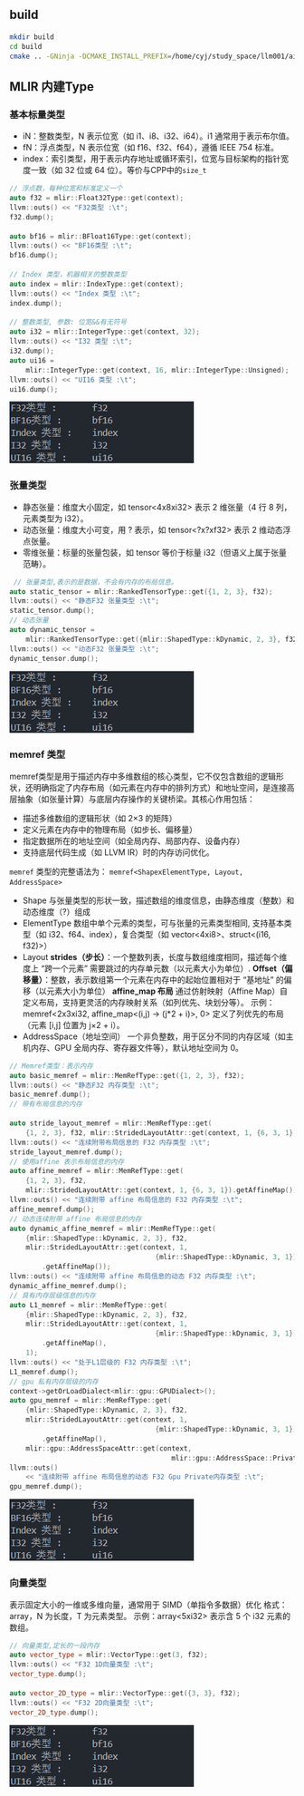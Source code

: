 ## build
```bash
mkdir build
cd build
cmake .. -GNinja -DCMAKE_INSTALL_PREFIX=/home/cyj/study_space/llm001/ai-compiler/mlir/mlir-learn/install
```

## MLIR 内建Type
### 基本标量类型
- iN：整数类型，N 表示位宽（如 i1、i8、i32、i64）。i1 通常用于表示布尔值。
- fN：浮点类型，N 表示位宽（如 f16、f32、f64），遵循 IEEE 754 标准。
- index：索引类型，用于表示内存地址或循环索引，位宽与目标架构的指针宽度一致（如 32 位或 64 位）。等价与CPP中的`size_t`

```cpp
// 浮点数，每种位宽和标准定义一个
auto f32 = mlir::Float32Type::get(context);
llvm::outs() << "F32类型 :\t";
f32.dump();

auto bf16 = mlir::BFloat16Type::get(context);
llvm::outs() << "BF16类型 :\t";
bf16.dump();

// Index 类型，机器相关的整数类型
auto index = mlir::IndexType::get(context);
llvm::outs() << "Index 类型 :\t";
index.dump();

// 整数类型, 参数: 位宽&&有无符号
auto i32 = mlir::IntegerType::get(context, 32);
llvm::outs() << "I32 类型 :\t";
i32.dump();
auto ui16 =
    mlir::IntegerType::get(context, 16, mlir::IntegerType::Unsigned);
llvm::outs() << "UI16 类型 :\t";
ui16.dump();
```
![alt text](./imgs/image.png)

### 张量类型
- 静态张量：维度大小固定，如 tensor<4x8xi32> 表示 2 维张量（4 行 8 列，元素类型为 i32）。
- 动态张量：维度大小可变，用 ? 表示，如 tensor<?x?xf32> 表示 2 维动态浮点张量。
- 零维张量：标量的张量包装，如 tensor<i32> 等价于标量 i32（但语义上属于张量范畴）。

```cpp
 // 张量类型,表示的是数据，不会有内存的布局信息。
auto static_tensor = mlir::RankedTensorType::get({1, 2, 3}, f32);
llvm::outs() << "静态F32 张量类型 :\t";
static_tensor.dump();
// 动态张量
auto dynamic_tensor =
    mlir::RankedTensorType::get({mlir::ShapedType::kDynamic, 2, 3}, f32);
llvm::outs() << "动态F32 张量类型 :\t";
dynamic_tensor.dump();
```
![alt text](./imgs/image.png)

### memref 类型
memref类型是用于描述内存中多维数组的核心类型，它不仅包含数组的逻辑形状，还明确指定了内存布局（如元素在内存中的排列方式）和地址空间，是连接高层抽象（如张量计算）与底层内存操作的关键桥梁。其核心作用包括：
- 描述多维数组的逻辑形状（如 2×3 的矩阵）
- 定义元素在内存中的物理布局（如步长、偏移量）
- 指定数据所在的地址空间（如全局内存、局部内存、设备内存）
- 支持底层代码生成（如 LLVM IR）时的内存访问优化。

`memref` 类型的完整语法为： `memref<ShapexElementType, Layout, AddressSpace>`
- Shape
    与张量类型的形状一致，描述数组的维度信息，由静态维度（整数）和动态维度（?）组成
- ElementType
    数组中单个元素的类型，可与张量的元素类型相同, 支持基本类型（如 i32、f64、index），复合类型（如 vector<4xi8>、struct<(i16, f32)>）
- Layout
    **strides（步长）**：一个整数列表，长度与数组维度相同，描述每个维度上 “跨一个元素” 需要跳过的内存单元数（以元素大小为单位）.
    **Offset（偏移量）**：整数，表示数组第一个元素在内存中的起始位置相对于 “基地址” 的偏移（以元素大小为单位）
    **affine_map 布局**
    通过仿射映射（Affine Map）自定义布局，支持更灵活的内存映射关系（如列优先、块划分等）。
    示例：memref<2x3xi32, affine_map<(i,j) -> (j*2 + i)>, 0> 定义了列优先的布局（元素 [i,j] 位置为 j×2 + i）。
- AddressSpace（地址空间）
    一个非负整数，用于区分不同的内存区域（如主机内存、GPU 全局内存、寄存器文件等），默认地址空间为 0。

```cpp
// Memref类型：表示内存
auto basic_memref = mlir::MemRefType::get({1, 2, 3}, f32);
llvm::outs() << "静态F32 内存类型 :\t";
basic_memref.dump();
// 带有布局信息的内存

auto stride_layout_memref = mlir::MemRefType::get(
    {1, 2, 3}, f32, mlir::StridedLayoutAttr::get(context, 1, {6, 3, 1}));
llvm::outs() << "连续附带布局信息的 F32 内存类型 :\t";
stride_layout_memref.dump();
// 使用affine 表示布局信息的内存
auto affine_memref = mlir::MemRefType::get(
    {1, 2, 3}, f32,
    mlir::StridedLayoutAttr::get(context, 1, {6, 3, 1}).getAffineMap());
llvm::outs() << "连续附带 affine 布局信息的 F32 内存类型 :\t";
affine_memref.dump();
// 动态连续附带 affine 布局信息的内存
auto dynamic_affine_memref = mlir::MemRefType::get(
    {mlir::ShapedType::kDynamic, 2, 3}, f32,
    mlir::StridedLayoutAttr::get(context, 1,
                                    {mlir::ShapedType::kDynamic, 3, 1})
        .getAffineMap());
llvm::outs() << "连续附带 affine 布局信息的动态 F32 内存类型 :\t";
dynamic_affine_memref.dump();
// 具有内存层级信息的内存
auto L1_memref = mlir::MemRefType::get(
    {mlir::ShapedType::kDynamic, 2, 3}, f32,
    mlir::StridedLayoutAttr::get(context, 1,
                                    {mlir::ShapedType::kDynamic, 3, 1})
        .getAffineMap(),
    1);
llvm::outs() << "处于L1层级的 F32 内存类型 :\t";
L1_memref.dump();
// gpu 私有内存层级的内存
context->getOrLoadDialect<mlir::gpu::GPUDialect>();
auto gpu_memref = mlir::MemRefType::get(
    {mlir::ShapedType::kDynamic, 2, 3}, f32,
    mlir::StridedLayoutAttr::get(context, 1,
                                    {mlir::ShapedType::kDynamic, 3, 1})
        .getAffineMap(),
    mlir::gpu::AddressSpaceAttr::get(context,
                                        mlir::gpu::AddressSpace::Private));
llvm::outs()
    << "连续附带 affine 布局信息的动态 F32 Gpu Private内存类型 :\t";
gpu_memref.dump();
```

![alt text](./imgs/image.png)

###  向量类型
表示固定大小的一维或多维向量，通常用于 SIMD（单指令多数据）优化
格式：array<NxT>，N 为长度，T 为元素类型。
示例：array<5xi32> 表示含 5 个 i32 元素的数组。

```cpp
// 向量类型,定长的一段内存
auto vector_type = mlir::VectorType::get(3, f32);
llvm::outs() << "F32 1D向量类型 :\t";
vector_type.dump();

auto vector_2D_type = mlir::VectorType::get({3, 3}, f32);
llvm::outs() << "F32 2D向量类型 :\t";
vector_2D_type.dump();
```
![alt text](./imgs/image.png)